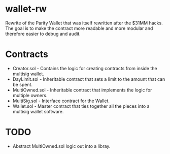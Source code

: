 # wallet-rw
Rewrite of the Parity Wallet that was itself rewritten after the $31MM hacks.
The goal is to make the contract more readable and more modular and therefore easier to debug and audit.

# Contracts
- Creator.sol - Contains the logic for creating contracts from inside the multisig wallet.
- DayLimit.sol - Inheritable contract that sets a limit to the amount that can be spent.
- MultiOwned.sol - Inheritable contract that implements the logic for multiple owners.
- MultiSig.sol - Interface contract for the Wallet.
- Wallet.sol - Master contract that ties together all the pieces into a multisig wallet software.

# TODO
- Abstract MultiOwned.sol logic out into a libray.
